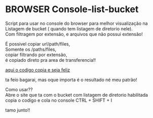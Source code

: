 # BROWSER Console-list-bucket

Script para usar no console do browser para melhor visualização na Listagem de bucket ( quando tem listagem de diretorio nele).<br>
Com filtragem por extensão, e arquivos que não possui extensão!

É possivel copiar url/path/files,<br>
Somente os /paths/files,<br>
copiar filtrando por extensão,<br>
é copiado direto pra area de transferencia!!

[aqui o codigo copia e seja feliz](https://github.com/Gu4x1/Console-list-bucket/blob/1ca59cbde050a5aea920635ca46a75b45771f902/console-list-bucket.code)

ta feio bagarai, mas oque importa é o resultado né meu patrão!

Como usar??<br>
Abre o site que ta com o bucket com listagem de diretorio habilitada<br>
copia o codigo e cola no console CTRL + SHIFT + I

tamo junto!!
